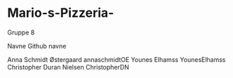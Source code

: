 # Mario-s-Pizzeria-

Gruppe 8

Navne                       Github navne 

Anna Schmidt Østergaard     annaschmidtOE
Younes Elhamss              YounesElhamss
Christopher Duran Nielsen   ChristopherDN
